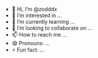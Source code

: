 - 👋 Hi, I’m @zodddx
- 👀 I’m interested in ...
- 🌱 I’m currently learning ...
- 💞️ I’m looking to collaborate on ...
- 📫 How to reach me ...
- 😄 Pronouns: ...
- ⚡ Fun fact: ...

<!---
zodddx/zodddx is a ✨ special ✨ repository because its `README.md` (this file) appears on your GitHub profile.
You can click the Preview link to take a look at your changes.
--->

